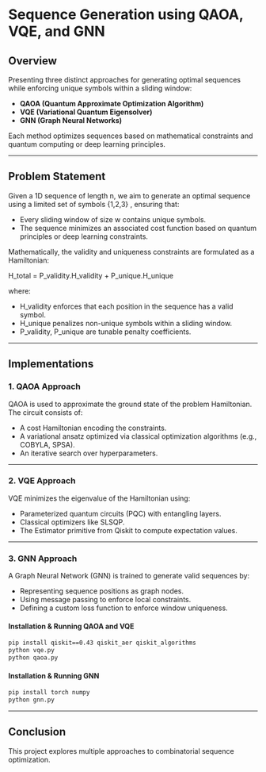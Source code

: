 # Sequence Generation using QAOA, VQE, and GNN

## Overview
Presenting three distinct approaches for generating optimal sequences while enforcing unique symbols within a sliding window: 
- **QAOA (Quantum Approximate Optimization Algorithm)**
- **VQE (Variational Quantum Eigensolver)**
- **GNN (Graph Neural Networks)**

Each method optimizes sequences based on mathematical constraints and quantum computing or deep learning principles.

---

## Problem Statement
Given a 1D sequence of length n, we aim to generate an optimal sequence using a limited set of symbols {1,2,3} , ensuring that:
- Every sliding window of size w contains unique symbols.
- The sequence minimizes an associated cost function based on quantum principles or deep learning constraints.

Mathematically, the validity and uniqueness constraints are formulated as a Hamiltonian:

H_total = P_validity.H_validity  + P_unique.H_unique

where:
- H_validity enforces that each position in the sequence has a valid symbol.
- H_unique penalizes non-unique symbols within a sliding window.
- P_validity, P_unique are tunable penalty coefficients.

---

## Implementations
### 1. QAOA Approach 
QAOA is used to approximate the ground state of the problem Hamiltonian. The circuit consists of:
- A cost Hamiltonian encoding the constraints.
- A variational ansatz optimized via classical optimization algorithms (e.g., COBYLA, SPSA).
- An iterative search over hyperparameters.



---
### 2. VQE Approach 
VQE minimizes the eigenvalue of the Hamiltonian using:
- Parameterized quantum circuits (PQC) with entangling layers.
- Classical optimizers like SLSQP.
- The Estimator primitive from Qiskit to compute expectation values.

---
### 3. GNN Approach 
A Graph Neural Network (GNN) is trained to generate valid sequences by:
- Representing sequence positions as graph nodes.
- Using message passing to enforce local constraints.
- Defining a custom loss function to enforce window uniqueness.


#### **Installation & Running QAOA and VQE**
```bash
pip install qiskit==0.43 qiskit_aer qiskit_algorithms
python vqe.py
python qaoa.py

```

#### Installation & Running GNN 
```bash
pip install torch numpy
python gnn.py

```
---

## Conclusion
This project explores multiple approaches to combinatorial sequence optimization.


